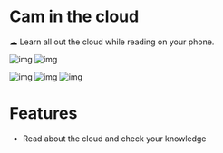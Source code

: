 # Cam in the cloud

☁ Learn all out the cloud while reading on your phone. 

![img](https://media.giphy.com/media/fYHXWKUyh5blQlS5Kg/giphy.gif)
![img](https://media.giphy.com/media/gjwniRUkrtFSLWJRiJ/giphy.gif)

![img](https://i.imgur.com/TMidEMPl.png)
![img](https://i.imgur.com/zHGooIjl.png)
![img](https://i.imgur.com/y0rdZw0l.png)

# Features
- Read about the cloud and check your knowledge



